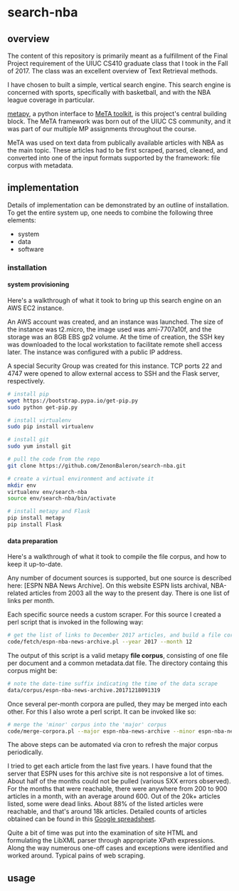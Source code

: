 # search-nba

## overview

The content of this repository is primarily meant as a fulfillment of the Final Project requirement of the UIUC CS410 graduate class that I took in the Fall of 2017. The class was an excellent overview of Text Retrieval methods.

I have chosen to built a simple, vertical search engine. This search engine is concerned with sports, specifically with basketball, and with the NBA league coverage in particular.

[metapy], a python interface to [MeTA toolkit], is this project's central building block. The MeTA framework was born out of the UIUC CS
community, and it was part of our multiple MP assignments throughout the course.

MeTA was used on text data from publically available articles with NBA as the main topic. These articles had to be first scraped, parsed, cleaned, and converted into one of the input formats supported by the framework: file corpus with metadata.

## implementation

Details of implementation can be demonstrated by an outline of installation. To get the entire system up, one needs to combine the following three elements:
- system
- data
- software

### installation

#### system provisioning

Here's a walkthrough of what it took to bring up this search engine on an AWS EC2 instance.

An AWS account was created, and an instance was launched. The size of the instance was t2.micro, the image used was ami-7707a10f, and the storage was an 8GB EBS gp2 volume. At the time of creation, the SSH key was downloaded to the local workstation to facilitate remote shell access later. The instance was configured with a public IP address.

A special Security Group was created for this instance. TCP ports 22 and 4747 were opened to allow external access to SSH and the Flask server, respectively.

```bash
# install pip
wget https://bootstrap.pypa.io/get-pip.py
sudo python get-pip.py

# install virtualenv
sudo pip install virtualenv

# install git
sudo yum install git

# pull the code from the repo
git clone https://github.com/ZenonBaleron/search-nba.git

# create a virtual environment and activate it
mkdir env
virtualenv env/search-nba
source env/search-nba/bin/activate

# install metapy and Flask
pip install metapy
pip install Flask
```

#### data preparation

Here's a walkthrough of what it took to compile the file corpus, and how to keep it up-to-date.

Any number of document sources is supported, but one source is described here: [ESPN NBA News Archive]. On this website ESPN lists archival, NBA-related articles from 2003 all the way to the present day. There is one list of links per month.

Each specific source needs a custom scraper. For this source I created a perl script that is invoked in the following way:

```bash
# get the list of links to December 2017 articles, and build a file corpus
code/fetch/espn-nba-news-archive.pl --year 2017 --month 12
```

The output of this script is a valid metapy **file corpus**, consisting of one file per document and a common metadata.dat file. The directory containg this corpus might be:

```bash
# note the date-time suffix indicating the time of the data scrape
data/corpus/espn-nba-news-archive.20171218091319
```

Once several per-month corpora are pulled, they may be merged into each other. For this I also wrote a perl script. It can be invoked like so:

```bash
# merge the 'minor' corpus into the 'major' corpus
code/merge-corpora.pl --major espn-nba-news-archive --minor espn-nba-news-archive.20171218091319
```

The above steps can be automated via cron to refresh the major corpus periodically.

I tried to get each article from the last five years. I have found that the server that ESPN uses for this archive site is not responsive a lot of times. About half of the months could not be pulled (various 5XX errors observed). For the months that were reachable, there were anywhere from 200 to 900 articles in a month, with an average around 600. Out of the 20k+ articles listed, some were dead links. About 88% of the listed articles were reachable, and that's around 18k articles. Detailed counts of articles obtained can be found in this [Google spreadsheet].

Quite a bit of time was put into the examination of site HTML and formulating the LibXML parser through appropriate XPath expressions. Along the way numerous one-off cases and exceptions were identified and worked around. Typical pains of web scraping.

## usage

[MeTA toolkit]: https://meta-toolkit.org/
[metapy]: https://github.com/meta-toolkit/metapy
[Google spreadsheet]: https://goo.gl/kDG6M7
